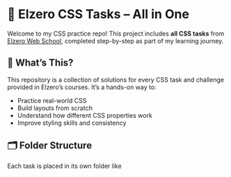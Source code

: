 # 🎨 Elzero CSS Tasks – All in One

Welcome to my CSS practice repo! This project includes **all CSS tasks** from [Elzero Web School](https://elzero.org/), completed step-by-step as part of my learning journey.

## 📌 What’s This?

This repository is a collection of solutions for every CSS task and challenge provided in Elzero’s courses. It’s a hands-on way to:

- Practice real-world CSS
- Build layouts from scratch
- Understand how different CSS properties work
- Improve styling skills and consistency

## 🗂️ Folder Structure

Each task is placed in its own folder like 

